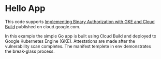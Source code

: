 # Hello App

This code supports [Implementing Binary Authorization with GKE and Cloud Build](https://cloud.google.com/solutions/...)
published on cloud.google.com.

In this example the simple Go app is built using Cloud Build and deployed to Google
Kubernetes Engine (GKE). Attestations are made after the vulnerability scan completes.
The manifest templete in env demonstrates the break-glass process.